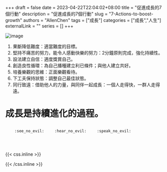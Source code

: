 +++ 
draft = false
date = 2023-04-22T22:04:02+08:00
title = "促進成長的7個行動"
description = "促進成長的7個行動"
slug = "7-Actions-to-boost-growth"
authors = "AllenChen"
tags = ["成長"]
categories = ["成長","人生"]
externalLink = ""
series = []
+++

![image](/images/post/A-rabbit-on-a-bike-with-big-blue-eyes-flying-over-the-mountains-with-Van-Gogh-style.jpeg)

1. 果斷降低難度：適當難度的目標。
2. 堅持不痛苦的努力，能令人感動快樂的努力：2分鐘原則完成，強化持續性。
3. 設法建立自信：適度獎賞自己。
4. 創造良性循環：為自己播種建立利已條件；與他人建立共好。
5. 培養樂觀的思維：正面樂觀看待。
6. 下工夫保持狀態：調整自己最佳狀態。
7. 同行致遠：借助他人的力量，與同伴一起成長：一個人走得快，一群人走得遠。

# 成長是持續進化的過程。

<p><span class="nowrap"><span class="emojify">🙈</span> <code>:see_no_evil:</code></span>  <span class="nowrap"><span class="emojify">🙉</span> <code>:hear_no_evil:</code></span>  <span class="nowrap"><span class="emojify">🙊</span> <code>:speak_no_evil:</code></span></p>
<br>
    

{{< css.inline >}}
<style>
.emojify {
	font-family: Apple Color Emoji, Segoe UI Emoji, NotoColorEmoji, Segoe UI Symbol, Android Emoji, EmojiSymbols;
	font-size: 2rem;
	vertical-align: middle;
}
@media screen and (max-width:650px) {
  .nowrap {
    display: block;
    margin: 25px 0;
  }
}
</style>
{{< /css.inline >}}

